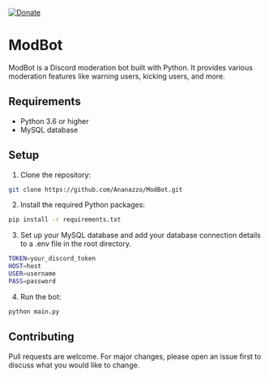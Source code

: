 [![Donate](https://img.shields.io/badge/Buy%20me%20a%20cofere)](https://www.buymeacoffee.com/ananazzo)

# ModBot

ModBot is a Discord moderation bot built with Python. It provides various moderation features like warning users, kicking users, and more.

## Requirements

- Python 3.6 or higher
- MySQL database

## Setup

1. Clone the repository:

```sh
git clone https://github.com/Ananazzo/ModBot.git
```

2. Install the required Python packages:

```sh
pip install -r requirements.txt
```

3. Set up your MySQL database and add your database connection details to a .env file in the root directory.

```sh
TOKEN=your_discord_token
HOST=host
USER=username
PASS=password
```

4. Run the bot:

```sh
python main.py
```

## Contributing

Pull requests are welcome. For major changes, please open an issue first to discuss what you would like to change.
